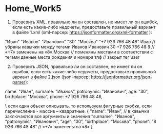 # Home_Work5
1. Проверить XML, правильно ли он составлен, не имеет ли он ошибок, если есть какие-либо недочеты, предоставьте правильный вариант в файле 1.xml 
(xml-парсер: https://jsonformatter.org/xml-formatter ):

<user>
<name>"Иван"</name>
<surname>"Иванов"</surname>
<patronymic>"Иванович"</patronymic>
<age>"30"</age>
<phone>"Москва"</phone>
<birthplace>"+7 926 766 48 48"</birthplace>
</user

 

<?xml  version=”1.0” encoding=”UTF-8”?>
<user>
<name>Иван</name> // убраны кавычки между тегами
<surname>Иванов</surname>
<patronymic>Иванович</patronymic>
<age>30</age>
<phone>+7 926 766 48 8</phone> // «+7» заменены на «8»
<birthplace>Москва</birthplace> // поменяны местами в соответствии с тегами данные места рождения и номера тлф
</user> // закрыт тег user

 
2. Проверить JSON, правильно ли он составлен, не имеет ли он ошибок, если есть какие-либо недочеты, предоставьте правильный вариант в файле 2.json 
(json-парсер: https://jsonformatter.org/json-parser):

name: "Иван",
surname: "Иванов",
patronymic: "Иванович",
age: "30",
birthplace: "Москва",
phone: +7 926 766 48 48,
 

\\ если один объект описывать, то используем фигурные скобки, если перечисление - массив – квадратные.
	{
“name“: "Иван", // в кавычки заключаются все аргументы и значения
“surname“: "Иванов",
“patronymic“: "Иванович",
“age“: “30”,
“birthplace“: "Москва",
“phone“: “8 926 766 48 48“ // «+7» заменены на «8»
} 

 
